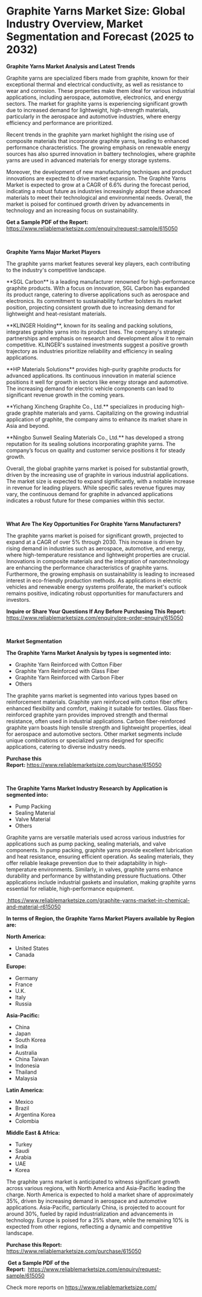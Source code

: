 <p><h1>Graphite Yarns Market Size: Global Industry Overview, Market Segmentation and Forecast (2025 to 2032)</h1></p><p><strong>Graphite Yarns Market Analysis and Latest Trends</strong></p>
<p><p>Graphite yarns are specialized fibers made from graphite, known for their exceptional thermal and electrical conductivity, as well as resistance to wear and corrosion. These properties make them ideal for various industrial applications, including aerospace, automotive, electronics, and energy sectors. The market for graphite yarns is experiencing significant growth due to increased demand for lightweight, high-strength materials, particularly in the aerospace and automotive industries, where energy efficiency and performance are prioritized.</p><p>Recent trends in the graphite yarn market highlight the rising use of composite materials that incorporate graphite yarns, leading to enhanced performance characteristics. The growing emphasis on renewable energy sources has also spurred innovation in battery technologies, where graphite yarns are used in advanced materials for energy storage systems.</p><p>Moreover, the development of new manufacturing techniques and product innovations are expected to drive market expansion. The Graphite Yarns Market is expected to grow at a CAGR of 6.6% during the forecast period, indicating a robust future as industries increasingly adopt these advanced materials to meet their technological and environmental needs. Overall, the market is poised for continued growth driven by advancements in technology and an increasing focus on sustainability.</p></p>
<p><strong>Get a Sample PDF of the Report:&nbsp;</strong> <a href="https://www.reliablemarketsize.com/enquiry/request-sample/615050?utm_campaign=3092&utm_medium=2&utm_source=Github&utm_content=ia&utm_term=24032025&utm_id=graphite-yarns">https://www.reliablemarketsize.com/enquiry/request-sample/615050</a></p>
<p>&nbsp;</p>
<p><strong>Graphite Yarns Major Market Players</strong></p>
<p><p>The graphite yarns market features several key players, each contributing to the industry's competitive landscape. </p><p>**SGL Carbon** is a leading manufacturer renowned for high-performance graphite products. With a focus on innovation, SGL Carbon has expanded its product range, catering to diverse applications such as aerospace and electronics. Its commitment to sustainability further bolsters its market position, projecting consistent growth due to increasing demand for lightweight and heat-resistant materials.</p><p>**KLINGER Holding**, known for its sealing and packing solutions, integrates graphite yarns into its product lines. The company's strategic partnerships and emphasis on research and development allow it to remain competitive. KLINGER's sustained investments suggest a positive growth trajectory as industries prioritize reliability and efficiency in sealing applications.</p><p>**HP Materials Solutions** provides high-purity graphite products for advanced applications. Its continuous innovation in material science positions it well for growth in sectors like energy storage and automotive. The increasing demand for electric vehicle components can lead to significant revenue growth in the coming years.</p><p>**Yichang Xincheng Graphite Co., Ltd.** specializes in producing high-grade graphite materials and yarns. Capitalizing on the growing industrial application of graphite, the company aims to enhance its market share in Asia and beyond.</p><p>**Ningbo Sunwell Sealing Materials Co., Ltd.** has developed a strong reputation for its sealing solutions incorporating graphite yarns. The company’s focus on quality and customer service positions it for steady growth.</p><p>Overall, the global graphite yarns market is poised for substantial growth, driven by the increasing use of graphite in various industrial applications. The market size is expected to expand significantly, with a notable increase in revenue for leading players. While specific sales revenue figures may vary, the continuous demand for graphite in advanced applications indicates a robust future for these companies within this sector.</p></p>
<p>&nbsp;</p>
<p><strong>What Are The Key Opportunities For Graphite Yarns Manufacturers?</strong></p>
<p><p>The graphite yarns market is poised for significant growth, projected to expand at a CAGR of over 5% through 2030. This increase is driven by rising demand in industries such as aerospace, automotive, and energy, where high-temperature resistance and lightweight properties are crucial. Innovations in composite materials and the integration of nanotechnology are enhancing the performance characteristics of graphite yarns. Furthermore, the growing emphasis on sustainability is leading to increased interest in eco-friendly production methods. As applications in electric vehicles and renewable energy systems proliferate, the market's outlook remains positive, indicating robust opportunities for manufacturers and investors.</p></p>
<p><strong>Inquire or Share Your Questions If Any Before Purchasing This Report:</strong> <a href="https://www.reliablemarketsize.com/enquiry/pre-order-enquiry/615050?utm_campaign=3092&utm_medium=2&utm_source=Github&utm_content=ia&utm_term=24032025&utm_id=graphite-yarns">https://www.reliablemarketsize.com/enquiry/pre-order-enquiry/615050</a></p>
<p>&nbsp;</p>
<p><strong>Market Segmentation</strong></p>
<p><strong>The Graphite Yarns Market Analysis by types is segmented into:</strong></p>
<p><ul><li>Graphite Yarn Reinforced with Cotton Fiber</li><li>Graphite Yarn Reinforced with Glass Fiber</li><li>Graphite Yarn Reinforced with Carbon Fiber</li><li>Others</li></ul></p>
<p><p>The graphite yarns market is segmented into various types based on reinforcement materials. Graphite yarn reinforced with cotton fiber offers enhanced flexibility and comfort, making it suitable for textiles. Glass fiber-reinforced graphite yarn provides improved strength and thermal resistance, often used in industrial applications. Carbon fiber-reinforced graphite yarn boasts high tensile strength and lightweight properties, ideal for aerospace and automotive sectors. Other market segments include unique combinations or specialized yarns designed for specific applications, catering to diverse industry needs.</p></p>
<p><strong>Purchase this Report:&nbsp;</strong><a href="https://www.reliablemarketsize.com/purchase/615050?utm_campaign=3092&utm_medium=2&utm_source=Github&utm_content=ia&utm_term=24032025&utm_id=graphite-yarns">https://www.reliablemarketsize.com/purchase/615050</a></p>
<p>&nbsp;</p>
<p><strong>The Graphite Yarns Market Industry Research by Application is segmented into:</strong></p>
<p><ul><li>Pump Packing</li><li>Sealing Material</li><li>Valve Material</li><li>Others</li></ul></p>
<p><p>Graphite yarns are versatile materials used across various industries for applications such as pump packing, sealing materials, and valve components. In pump packing, graphite yarns provide excellent lubrication and heat resistance, ensuring efficient operation. As sealing materials, they offer reliable leakage prevention due to their adaptability in high-temperature environments. Similarly, in valves, graphite yarns enhance durability and performance by withstanding pressure fluctuations. Other applications include industrial gaskets and insulation, making graphite yarns essential for reliable, high-performance equipment.</p></p>
<p><a href="https://www.reliablemarketsize.com/graphite-yarns-market-in-chemical-and-material-r615050?utm_campaign=3092&utm_medium=2&utm_source=Github&utm_content=ia&utm_term=24032025&utm_id=graphite-yarns">&nbsp;https://www.reliablemarketsize.com/graphite-yarns-market-in-chemical-and-material-r615050</a></p>
<p><strong>In terms of Region, the Graphite Yarns Market Players available by Region are:</strong></p>
<p>
    <p> <strong> North America: </strong>
        <ul>
            <li>United States</li>
            <li>Canada</li>
        </ul>
        </p> 
    <p> <strong> Europe: </strong>
        <ul>
            <li>Germany</li>
            <li>France</li>
            <li>U.K.</li>
            <li>Italy</li>
            <li>Russia</li>
        </ul>
        </p> 
    <p> <strong> Asia-Pacific: </strong>
        <ul>
            <li>China</li>
            <li>Japan</li>
            <li>South Korea</li>
            <li>India</li>
            <li>Australia</li>
            <li>China Taiwan</li>
            <li>Indonesia</li>
            <li>Thailand</li>
            <li>Malaysia</li>
        </ul>
        </p> 
    <p> <strong> Latin America: </strong>
        <ul>
            <li>Mexico</li>
            <li>Brazil</li>
            <li>Argentina Korea</li>
            <li>Colombia</li>
        </ul>
        </p> 
    <p> <strong> Middle East & Africa: </strong>
        <ul>
            <li>Turkey</li>
            <li>Saudi</li>
            <li>Arabia</li>
            <li>UAE</li>
            <li>Korea</li>
        </ul>
    </p>
    </p>
<p><p>The graphite yarns market is anticipated to witness significant growth across various regions, with North America and Asia-Pacific leading the charge. North America is expected to hold a market share of approximately 35%, driven by increasing demand in aerospace and automotive applications. Asia-Pacific, particularly China, is projected to account for around 30%, fueled by rapid industrialization and advancements in technology. Europe is poised for a 25% share, while the remaining 10% is expected from other regions, reflecting a dynamic and competitive landscape.</p></p>
<p><strong>Purchase this Report: </strong><a href="https://www.reliablemarketsize.com/purchase/615050?utm_campaign=3092&utm_medium=2&utm_source=Github&utm_content=ia&utm_term=24032025&utm_id=graphite-yarns">https://www.reliablemarketsize.com/purchase/615050</a></p>
<p>&nbsp;<strong>Get a Sample PDF of the Report:&nbsp;&nbsp;</strong><a href="https://www.reliablemarketsize.com/enquiry/request-sample/615050?utm_campaign=3092&utm_medium=2&utm_source=Github&utm_content=ia&utm_term=24032025&utm_id=graphite-yarns">https://www.reliablemarketsize.com/enquiry/request-sample/615050</a></p>
<p><strong></strong></p>
<p>Check more reports on <a href="https://www.reliablemarketsize.com/?utm_campaign=3092&utm_medium=2&utm_source=Github&utm_content=ia&utm_term=24032025&utm_id=graphite-yarns">https://www.reliablemarketsize.com/</a></p>